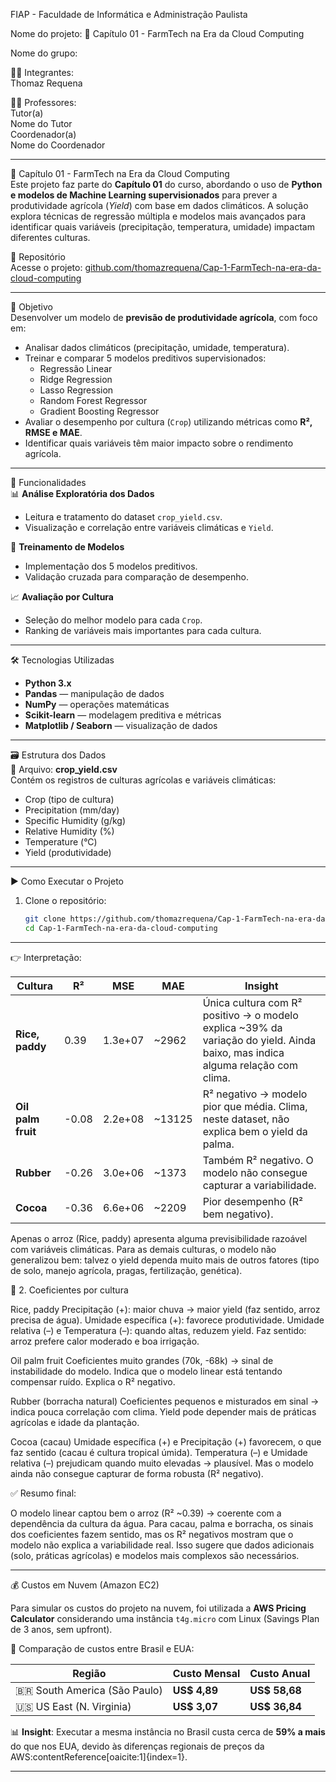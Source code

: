 FIAP - Faculdade de Informática e Administração Paulista  

Nome do projeto: 🌱 Capítulo 01 - FarmTech na Era da Cloud Computing  

Nome do grupo:  

👨‍🎓 Integrantes:  
Thomaz Requena  

👩‍🏫 Professores:  
Tutor(a)  
Nome do Tutor  
Coordenador(a)  
Nome do Coordenador  

---

🌱 Capítulo 01 - FarmTech na Era da Cloud Computing  
Este projeto faz parte do **Capítulo 01** do curso, abordando o uso de **Python e modelos de Machine Learning supervisionados** para prever a produtividade agrícola (*Yield*) com base em dados climáticos. A solução explora técnicas de regressão múltipla e modelos mais avançados para identificar quais variáveis (precipitação, temperatura, umidade) impactam diferentes culturas.  

🔗 Repositório  
Acesse o projeto: [github.com/thomazrequena/Cap-1-FarmTech-na-era-da-cloud-computing](https://github.com/thomazrequena/Cap-1-FarmTech-na-era-da-cloud-computing)  

---

🎯 Objetivo  
Desenvolver um modelo de **previsão de produtividade agrícola**, com foco em:  
- Analisar dados climáticos (precipitação, umidade, temperatura).  
- Treinar e comparar 5 modelos preditivos supervisionados:  
  - Regressão Linear  
  - Ridge Regression  
  - Lasso Regression  
  - Random Forest Regressor  
  - Gradient Boosting Regressor  
- Avaliar o desempenho por cultura (`Crop`) utilizando métricas como **R², RMSE e MAE**.  
- Identificar quais variáveis têm maior impacto sobre o rendimento agrícola.  

---

🧩 Funcionalidades  
📊 **Análise Exploratória dos Dados**  
- Leitura e tratamento do dataset `crop_yield.csv`.  
- Visualização e correlação entre variáveis climáticas e `Yield`.  

🤖 **Treinamento de Modelos**  
- Implementação dos 5 modelos preditivos.  
- Validação cruzada para comparação de desempenho.  

📈 **Avaliação por Cultura**  
- Seleção do melhor modelo para cada `Crop`.  
- Ranking de variáveis mais importantes para cada cultura.  

---

🛠️ Tecnologias Utilizadas  
- **Python 3.x**  
- **Pandas** — manipulação de dados  
- **NumPy** — operações matemáticas  
- **Scikit-learn** — modelagem preditiva e métricas  
- **Matplotlib / Seaborn** — visualização de dados  

---

🗃️ Estrutura dos Dados  
📄 Arquivo: **crop_yield.csv**  
Contém os registros de culturas agrícolas e variáveis climáticas:  
- Crop (tipo de cultura)  
- Precipitation (mm/day)  
- Specific Humidity (g/kg)  
- Relative Humidity (%)  
- Temperature (°C)  
- Yield (produtividade)  

---

▶️ Como Executar o Projeto  
1. Clone o repositório:  
   ```bash
   git clone https://github.com/thomazrequena/Cap-1-FarmTech-na-era-da-cloud-computing.git
   cd Cap-1-FarmTech-na-era-da-cloud-computing

---

👉 Interpretação:

| Cultura            | R²    | MSE     | MAE     | Insight                                                                                                                        |
| ------------------ | ----- | ------- | ------- | ------------------------------------------------------------------------------------------------------------------------------ |
| **Rice, paddy**    | 0.39  | 1.3e+07 | \~2962  | Única cultura com R² positivo → o modelo explica \~39% da variação do yield. Ainda baixo, mas indica alguma relação com clima. |
| **Oil palm fruit** | -0.08 | 2.2e+08 | \~13125 | R² negativo → modelo pior que média. Clima, neste dataset, não explica bem o yield da palma.                                   |
| **Rubber**         | -0.26 | 3.0e+06 | \~1373  | Também R² negativo. O modelo não consegue capturar a variabilidade.                                                            |
| **Cocoa**          | -0.36 | 6.6e+06 | \~2209  | Pior desempenho (R² bem negativo).                                                                                             |

Apenas o arroz (Rice, paddy) apresenta alguma previsibilidade razoável com variáveis climáticas.
Para as demais culturas, o modelo não generalizou bem: talvez o yield dependa muito mais de outros fatores (tipo de solo, manejo agrícola, pragas, fertilização, genética).

🔎 2. Coeficientes por cultura

Rice, paddy
Precipitação (+): maior chuva → maior yield (faz sentido, arroz precisa de água).
Umidade específica (+): favorece produtividade.
Umidade relativa (–) e Temperatura (–): quando altas, reduzem yield.
Faz sentido: arroz prefere calor moderado e boa irrigação.

Oil palm fruit
Coeficientes muito grandes (70k, -68k) → sinal de instabilidade do modelo.
Indica que o modelo linear está tentando compensar ruído.
Explica o R² negativo.

Rubber (borracha natural)
Coeficientes pequenos e misturados em sinal → indica pouca correlação com clima.
Yield pode depender mais de práticas agrícolas e idade da plantação.

Cocoa (cacau)
Umidade específica (+) e Precipitação (+) favorecem, o que faz sentido (cacau é cultura tropical úmida).
Temperatura (–) e Umidade relativa (–) prejudicam quando muito elevadas → plausível.
Mas o modelo ainda não consegue capturar de forma robusta (R² negativo).

✅ Resumo final:

O modelo linear captou bem o arroz (R² ~0.39) → coerente com a dependência da cultura da água.
Para cacau, palma e borracha, os sinais dos coeficientes fazem sentido, mas os R² negativos mostram que o modelo não explica a variabilidade real.
Isso sugere que dados adicionais (solo, práticas agrícolas) e modelos mais complexos são necessários.

---

💰 Custos em Nuvem (Amazon EC2)

Para simular os custos do projeto na nuvem, foi utilizada a **AWS Pricing Calculator** considerando uma instância `t4g.micro` com Linux (Savings Plan de 3 anos, sem upfront).

📍 Comparação de custos entre Brasil e EUA:

| Região                  | Custo Mensal | Custo Anual |
|-------------------------|--------------|-------------|
| 🇧🇷 South America (São Paulo) | **US$ 4,89**   | **US$ 58,68** |
| 🇺🇸 US East (N. Virginia)     | **US$ 3,07**   | **US$ 36,84** |

📊 **Insight**: Executar a mesma instância no Brasil custa cerca de **59% a mais** do que nos EUA, devido às diferenças regionais de preços da AWS:contentReference[oaicite:1]{index=1}.

---

